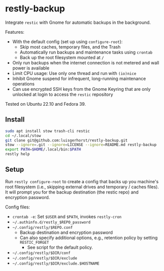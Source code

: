 # restly-backup

Integrate `restic` with Gnome for automatic backups in the background. 

Features:
- With the default config (set up using `configure-root`):
  - Skip most caches, temporary files, and the Trash
  - Automatically run backups and maintenance tasks using `crontab`
  - Back up the root filesystem mounted at `/`
- Only run backups when the internet connection is not metered and wall power is available
- Limit CPU usage: Use only one thread and run with `(io)nice`
- Inhibit Gnome suspend for infrequent, long-running maintenance operations
- Can use encrypted SSH keys from the Gnome Keyring that are only unlocked at
  login to access the `restic` repository

Tested on Ubuntu 22.10 and Fedora 39.

## Install

``` sh
sudo apt install stow trash-cli restic
cd ~/.local/stow
git clone git@github.com:luisgerhorst/restly-backup.git 
stow --ignore=.git --ignore=LICENSE --ignore=README.md restly-backup
export PATH=$HOME/.local/bin:$PATH
restly help
```

## Setup

Run `restly configure-root` to create a config that backs up you machine's root
filesystem (i.e., skipping external drives and temporary / caches files). It
will prompt you for the backup destination (the restic repo) and encryption
password.

Config files:
- `crontab -e`: Set `$USER` and `$PATH`, invokes `restly-cron`
- `~/.authinfo.d/restly_$REPO_password`
- `~/.config/restly/$REPO.conf`
  - Backup destination and encryption password
  - Can also specify additional options, e.g., retention policy by setting `RESTIC_FORGET`
    - See script for the default policy.
- `~/.config/restly/$DIR/conf`
- `~/.config/restly/$DIR/exclude`
- `~/.config/restly/$DIR/exclude.$HOSTNAME`
